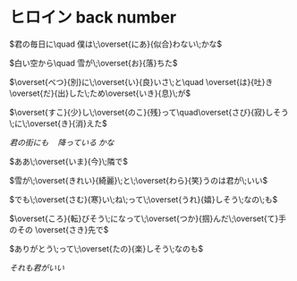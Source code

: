 # ヒロイン back number

$君の毎日に\quad 僕は\;\overset{にあ}{似合}わない\;かな$

$白い空から\quad 雪が\;\overset{お}{落}ちた$

$\overset{べつ}{別}に\;\overset{い}{良}いさ\;と\quad \overset{は}{吐}き\overset{だ}{出}した\;ため\overset{いき}{息}\;が$

$\overset{すこ}{少}し\;\overset{のこ}{残}って\quad\overset{さび}{寂}しそう\;に\;\overset{き}{消}えた$

$君の街にも\quad 降っている\;かな$

$ああ\;\overset{いま}{今}\;隣で$

$雪が\;\overset{きれい}{綺麗}\;と\;\overset{わら}{笑}うのは君が\;いい$

$でも\;\overset{さむ}{寒}い\;ね\;って\;\overset{うれ}{嬉}しそう\;なの\;も$

$\overset{ころ}{転}びそう\;になって\;\overset{つか}{掴}んだ\;\overset{て}手のその \overset{さき}先で$

$ありがとう\;って\;\overset{たの}{楽}しそう\;なのも$

$それも君がいい$
